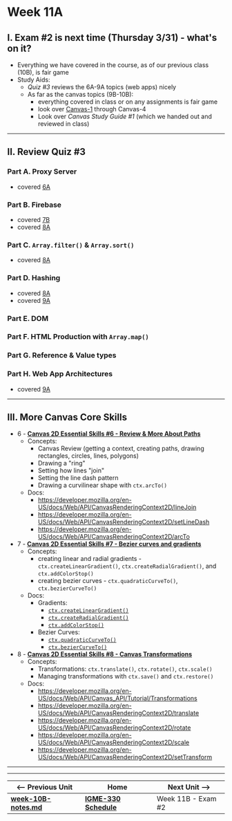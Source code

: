 # Week 11A

## I. Exam #2 is next time (Thursday 3/31) - what's on it?

- Everything we have covered in the course, as of our previous class (10B), is fair game
- Study Aids:
  - *Quiz #3* reviews the 6A-9A topics (web apps) nicely
  - As far as the canvas topics (9B-10B):
    - everything covered in class or on any assignments is fair game
    - look over [Canvas-1](https://github.com/tonethar/IGME-330-Master/blob/master/notes/1-canvas-intro-to-drawing-context.md) through Canvas-4
    - Look over *Canvas Study Guide #1* (which we handed out and reviewed in class)

<hr>

## II. Review Quiz #3

### Part A. Proxy Server
- covered [6A](./06A.md#iii-cors-authentication--proxy-servers)

### Part B. Firebase
- covered [7B](./07B.md)
- covered [8A](./08A.md)

### Part C. `Array.filter()` & `Array.sort()`
- covered [8A](./08A.md#vi-project-1-helper---sorting-and-filtering-your-results)

### Part D. Hashing
- covered [8A](./08A.md#vii-project-1-helper---creating-a-unique-id-for-your-firebase-favorites)
- covered [9A](./09A.md)

### Part E. DOM
### Part F. HTML Production with `Array.map()`
### Part G. Reference & Value types
### Part H. Web App Architectures
- covered [9A](./09A.md#iii-web-components---creating-main-app)

<hr>

## III. More Canvas Core Skills
- 6 - [**Canvas 2D Essential Skills #6 - Review & More About Paths**](https://github.com/tonethar/IGME-330-Master/blob/master/notes/6-review-and-more-about-paths.md)
  - Concepts:
    - Canvas Review (getting a context, creating paths, drawing rectangles, circles, lines, polygons)
    - Drawing a "ring"
    - Setting how lines "join"
    - Setting the line dash pattern
    - Drawing a curvilinear shape with `ctx.arcTo()`
  - Docs:
    - https://developer.mozilla.org/en-US/docs/Web/API/CanvasRenderingContext2D/lineJoin
    - https://developer.mozilla.org/en-US/docs/Web/API/CanvasRenderingContext2D/setLineDash
    - https://developer.mozilla.org/en-US/docs/Web/API/CanvasRenderingContext2D/arcTo
- 7 - [**Canvas 2D Essential Skills #7 - Bezier curves and gradients**](https://github.com/tonethar/IGME-330-Master/blob/master/notes/7-bezier-curves-and-gradients.md)
  - Concepts:
    - creating linear and radial gradients - `ctx.createLinearGradient()`, `ctx.createRadialGradient()`, and `ctx.addColorStop()`
    - creating bezier curves - `ctx.quadraticCurveTo()`, `ctx.bezierCurveTo()`
   - Docs:
     - Gradients:
       - [`ctx.createLinearGradient()`](https://developer.mozilla.org/en-US/docs/Web/API/CanvasRenderingContext2D/createLinearGradient)
       - [`ctx.createRadialGradient()`](https://developer.mozilla.org/en-US/docs/Web/API/CanvasRenderingContext2D/createRadialGradient)
       - [`ctx.addColorStop()`](https://developer.mozilla.org/en-US/docs/Web/API/CanvasGradient/addColorStop)
     - Bezier Curves:
       - [`ctx.quadraticCurveTo()`](https://developer.mozilla.org/en-US/docs/Web/API/CanvasRenderingContext2D/quadraticCurveTo)
       - [`ctx.bezierCurveTo()`](https://developer.mozilla.org/en-US/docs/Web/API/CanvasRenderingContext2D/bezierCurveTo)
- 8 - [**Canvas 2D Essential Skills #8 - Canvas Transformations**](https://github.com/tonethar/IGME-330-Master/blob/master/notes/8-canvas-transformations.md)
  - Concepts:
    - Transformations: `ctx.translate()`, `ctx.rotate()`, `ctx.scale()`
    - Managing transformations with `ctx.save()` and `ctx.restore()`
  - Docs:
    - https://developer.mozilla.org/en-US/docs/Web/API/Canvas_API/Tutorial/Transformations
    - https://developer.mozilla.org/en-US/docs/Web/API/CanvasRenderingContext2D/translate
    - https://developer.mozilla.org/en-US/docs/Web/API/CanvasRenderingContext2D/rotate
    - https://developer.mozilla.org/en-US/docs/Web/API/CanvasRenderingContext2D/scale
    - https://developer.mozilla.org/en-US/docs/Web/API/CanvasRenderingContext2D/setTransform


<hr><hr>

| <-- Previous Unit | Home | Next Unit -->
| --- | --- | --- 
| [**week-10B-notes.md**](10B.md)     |  [**IGME-330 Schedule**](../schedule.md) | Week 11B - Exam #2
